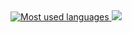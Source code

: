 <a href="https://github.com/enzo-berti">
  <img src="https://github-readme-stats.vercel.app/api/top-langs/?username=enzo-berti&layout=compact&langs_count=8&card_width=460" alt="Most used languages" style="align-self: stretch;"/>
</a>

<a href="https://github.com/enzo-berti">
  <img src="https://github-readme-stats.vercel.app/api/wakatime?username=enzo-berti\&layout=compact"/>
</a>
